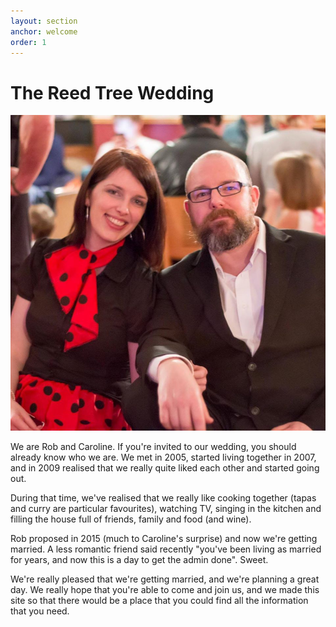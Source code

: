 ```yaml
---
layout: section
anchor: welcome
order: 1
---
```


# The Reed Tree Wedding

![The Couple](public/img/welcome.jpg)

We are Rob and Caroline.  If you're invited to our wedding, you should already know who we are.  We met in 2005, started living together in 2007, and in 2009 realised that we really quite liked each other and started going out.

During that time, we've realised that we really like cooking together (tapas and curry are particular favourites), watching TV, singing in the kitchen and filling the house full of friends, family and food (and wine).

Rob proposed in 2015 (much to Caroline's surprise) and now we're getting married.  A less romantic friend said recently "you've been living as married for years, and now this is a day to get the admin done".  Sweet.

We're really pleased that we're getting married, and we're planning a great day. We really hope that you're able to come and join us, and we made this site so that there would be a place that you could find all the information that you need.
